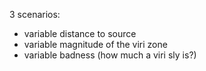 3 scenarios:

- variable distance to source
- variable magnitude of the viri zone
- variable badness (how much a viri sly is?)
